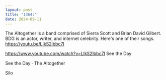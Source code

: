 ```yaml
---
layout: post
title: "1364:"
date: 2024-09-11
---
```


The Altogether is a band comprised of Sierra Scott and Brian David Gilbert. BDG is an actor, writer, and internet celebrity. Here's one of their songs.
https://youtu.be/LIkS2lbbc7I

https://www.youtube.com/watch?v=LIkS2lbbc7I
See the Day

See the Day · The Altogether

Silo
